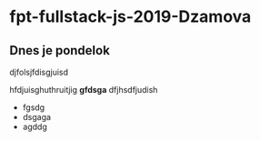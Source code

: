 # fpt-fullstack-js-2019-Dzamova

## Dnes je pondelok

djfolsjfdisgjuisd

hfdjuisghuthruitjig **gfdsga** dfjhsdfjudish

* fgsdg
* dsgaga
* agddg
